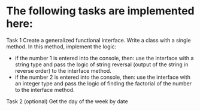 # The following tasks are implemented here:

Task 1
Create a generalized functional interface.
Write a class with a single method.
In this method, implement the logic:
- if the number 1 is entered into the console, then: use the interface with a string type and pass the logic of string reversal (output of the string in reverse order) to the interface method.
- if the number 2 is entered into the console, then: use the interface with an integer type and pass the logic of finding the factorial of the number to the interface method.

Task 2 (optional)
Get the day of the week by date